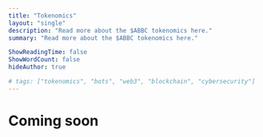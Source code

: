 ```yaml
---
title: "Tokenomics"
layout: "single"
description: "Read more about the $ABBC tokenomics here."
summary: "Read more about the $ABBC tokenomics here."

ShowReadingTime: false
ShowWordCount: false
hideAuthor: true

# tags: ["tokenomics", "bots", "web3", "blockchain", "cybersecurity"]
---
```


# Coming soon